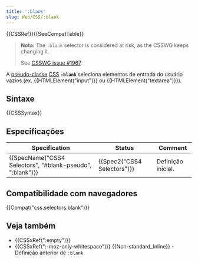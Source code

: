 ```yaml
---
title: ':blank'
slug: Web/CSS/:blank
---
```


{{CSSRef}}{{SeeCompatTable}}

> **Nota:** The `:blank` selector is considered at risk, as the CSSWG keeps changing it.
>
> See [CSSWG issue #1967](https://github.com/w3c/csswg-drafts/issues/1967).

A [pseudo-classe](/pt-BR/docs/Web/CSS/Pseudo-classes) [CSS](/pt-BR/docs/Web/CSS) **`:blank`** seleciona elementos de entrada do usuário vazios (ex. {{HTMLElement("input")}} ou {{HTMLElement("textarea")}}).

## Sintaxe

{{CSSSyntax}}

## Especificações

| Specification                                                                | Status                               | Comment            |
| ---------------------------------------------------------------------------- | ------------------------------------ | ------------------ |
| {{SpecName("CSS4 Selectors", "#blank-pseudo", ":blank")}} | {{Spec2("CSS4 Selectors")}} | Definição inicial. |

## Compatibilidade com navegadores

{{Compat("css.selectors.blank")}}

## Veja também

- {{CSSxRef(":empty")}}
- {{CSSxRef(":-moz-only-whitespace")}} {{Non-standard_Inline}} - Definição anterior de `:blank`.
